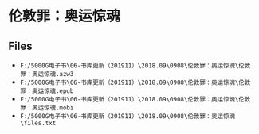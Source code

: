 # 伦敦罪：奥运惊魂

## Files

- `F:/5000G电子书\06-书库更新（201911）\2018.09\0908\伦敦罪：奥运惊魂\伦敦罪：奥运惊魂.azw3`
- `F:/5000G电子书\06-书库更新（201911）\2018.09\0908\伦敦罪：奥运惊魂\伦敦罪：奥运惊魂.epub`
- `F:/5000G电子书\06-书库更新（201911）\2018.09\0908\伦敦罪：奥运惊魂\伦敦罪：奥运惊魂.mobi`
- `F:/5000G电子书\06-书库更新（201911）\2018.09\0908\伦敦罪：奥运惊魂\files.txt`
